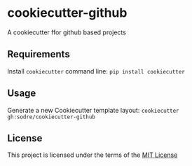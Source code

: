 cookiecutter-github
===================

A cookiecutter ffor github based projects

Requirements
------------
Install `cookiecutter` command line: `pip install cookiecutter`    

Usage
-----
Generate a new Cookiecutter template layout: `cookiecutter gh:sodre/cookiecutter-github`    

License
-------
This project is licensed under the terms of the [MIT License](/LICENSE)
